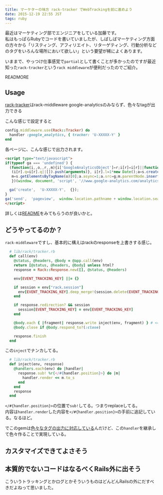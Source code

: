 ```yaml
---
title: マーケターの味方 rack-tracker でWebTrackingを前に進めよう
date: 2015-12-19 22:55 JST
tags: ruby
---
```


最近はマーケティング部でエンジニアをしている加藤です。  
私はもっぱらRubyでコードを書いていましたが、しばしばマーケティング方面の方々から「リスティング、アフィリエイト、リターゲティング、行動分析などのタグをいろんな場所において欲しい」という要望が稀によくあります。

いままで、やっつけ仕事感覚で`partial`として書くことが多かったのですが最近知った`rack-tracker`という`rack middleware`が便利だったのでご紹介。

READMORE

## Usage

<a href='https://github.com/railslove/rack-tracker' target='_blank'>rack-tracker</a>はrack-middleware
google-analyticsのみならず、色々なtagが出力できる

こんな感じで設定すると

```ruby
config.middleware.use(Rack::Tracker) do
  handler :google_analytics, { tracker: 'U-XXXXX-Y' }
end
````

各ページに、こんな感じで出力されます。


```html
<script type="text/javascript">
if(typeof ga === 'undefined') {
  (function(i,,o,,r,,m){i['GoogleAnalyticsObject']=r;i[r]=i[r]||function(){
   (i[r].q=i[r].q||[]).push(arguments)}, i[r].l=1*new Date();a=s.createElement(o), 
   m=s.getElementsByTagName(o)[0];a.async=1;a.src=g;m.parentNode.insertBefore(a, m)
   })(window, document, 'script', '//www.google-analytics.com/analytics.js', 'ga');

  ga('create',  'U-XXXXX-Y',  {});
}
ga('send',  'pageview',  window.location.pathname + window.location.search);
</script>
```

詳しくは<a href='https://github.com/railslove/rack-tracker/blob/master/README.md' target='_blank'>README</a>をみてもらうのが良いかと。

## どうやってるのか？

`rack-middleware`ですし、基本的に構えはrackのresponseを上書きする感じ。

```ruby
  # lib/rack/tracker.rb
  def call(env)
    @status, @headers, @body = @app.call(env)
    return [@status, @headers, @body] unless html?
    response = Rack::Response.new([], @status, @headers)

    env[EVENT_TRACKING_KEY] ||= {}

    if session = env["rack.session"]
      env[EVENT_TRACKING_KEY].deep_merge!(session.delete(EVENT_TRACKING_KEY) || {}) { |key, old, new| Array.wrap(old) + Array.wrap(new) }
    end

    if response.redirection? && session
      session[EVENT_TRACKING_KEY] = env[EVENT_TRACKING_KEY]
    end

    @body.each { |fragment| response.write inject(env, fragment) } # <= ここ
    @body.close if @body.respond_to?(:close)

    response.finish
  end
```

この`inject`でナンカしてる。


```ruby
  # lib/rack/tracker.rb
  def inject(env, response)
    @handlers.each(env) do |handler|
      response.sub! %r{</#{handler.position}>} do |m|
        handler.render << m.to_s
      end
    end
    response
  end
```

`</#{handler.position}>`の位置で`sub!`してる。つまりreplaceしてる。  
内容は`handler.render`した内容を`</#{handler.position}>`の手前に追記している。なるほど。

でこのgemは<a href='https://github.com/railslove/rack-tracker/blob/master/README.md#rationale' target='_blank'>色々なタグの出力に対応している</a>んだけど、この`handler`を継承して色々作ることで実現している。

## カスタマイズできてよさそう


## 本質的でないコードはなるべくRails外に出そう

こういうトラッキングとかログとかそういうものはどんどんRailsの外にだすべきだよねって思いました。
